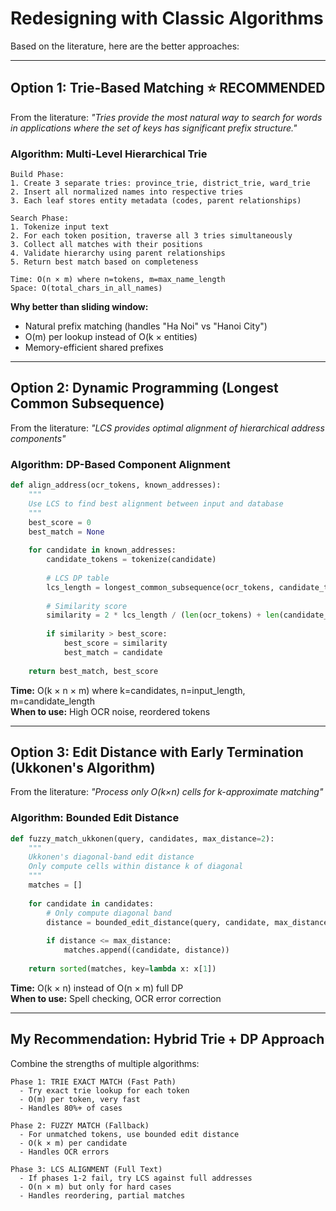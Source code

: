 # **Redesigning with Classic Algorithms**

Based on the literature, here are the better approaches:

---

## **Option 1: Trie-Based Matching** ⭐ RECOMMENDED

From the literature: *"Tries provide the most natural way to search for words in applications where the set of keys has significant prefix structure."*

### **Algorithm: Multi-Level Hierarchical Trie**

```
Build Phase:
1. Create 3 separate tries: province_trie, district_trie, ward_trie
2. Insert all normalized names into respective tries
3. Each leaf stores entity metadata (codes, parent relationships)

Search Phase:
1. Tokenize input text
2. For each token position, traverse all 3 tries simultaneously
3. Collect all matches with their positions
4. Validate hierarchy using parent relationships
5. Return best match based on completeness

Time: O(n × m) where n=tokens, m=max_name_length
Space: O(total_chars_in_all_names)
```

**Why better than sliding window:**
- Natural prefix matching (handles "Ha Noi" vs "Hanoi City")
- O(m) per lookup instead of O(k × entities)
- Memory-efficient shared prefixes

---

## **Option 2: Dynamic Programming (Longest Common Subsequence)**

From the literature: *"LCS provides optimal alignment of hierarchical address components"*

### **Algorithm: DP-Based Component Alignment**

```python
def align_address(ocr_tokens, known_addresses):
    """
    Use LCS to find best alignment between input and database
    """
    best_score = 0
    best_match = None
    
    for candidate in known_addresses:
        candidate_tokens = tokenize(candidate)
        
        # LCS DP table
        lcs_length = longest_common_subsequence(ocr_tokens, candidate_tokens)
        
        # Similarity score
        similarity = 2 * lcs_length / (len(ocr_tokens) + len(candidate_tokens))
        
        if similarity > best_score:
            best_score = similarity
            best_match = candidate
    
    return best_match, best_score
```

**Time:** O(k × n × m) where k=candidates, n=input_length, m=candidate_length  
**When to use:** High OCR noise, reordered tokens

---

## **Option 3: Edit Distance with Early Termination (Ukkonen's Algorithm)**

From the literature: *"Process only O(k×n) cells for k-approximate matching"*

### **Algorithm: Bounded Edit Distance**

```python
def fuzzy_match_ukkonen(query, candidates, max_distance=2):
    """
    Ukkonen's diagonal-band edit distance
    Only compute cells within distance k of diagonal
    """
    matches = []
    
    for candidate in candidates:
        # Only compute diagonal band
        distance = bounded_edit_distance(query, candidate, max_distance)
        
        if distance <= max_distance:
            matches.append((candidate, distance))
    
    return sorted(matches, key=lambda x: x[1])
```

**Time:** O(k × n) instead of O(n × m) full DP  
**When to use:** Spell checking, OCR error correction

---

## **My Recommendation: Hybrid Trie + DP Approach**

Combine the strengths of multiple algorithms:

```
Phase 1: TRIE EXACT MATCH (Fast Path)
  - Try exact trie lookup for each token
  - O(m) per token, very fast
  - Handles 80%+ of cases

Phase 2: FUZZY MATCH (Fallback)
  - For unmatched tokens, use bounded edit distance
  - O(k × m) per candidate
  - Handles OCR errors

Phase 3: LCS ALIGNMENT (Full Text)
  - If phases 1-2 fail, try LCS against full addresses
  - O(n × m) but only for hard cases
  - Handles reordering, partial matches
```